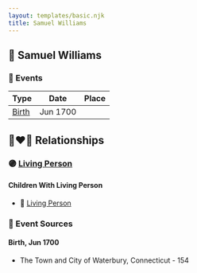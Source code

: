 ```yaml
---
layout: templates/basic.njk
title: Samuel Williams
---
```

## 🔵 Samuel Williams

### 📆 Events

Type | Date | Place
------ | ------ | ------
[Birth](#event-adb725e5-6fc4-4c79-a5ca-50d2ebe25943) | Jun 1700 |

## 👩‍❤️‍👨 Relationships

### 🟣 [Living Person](/people/2/27215076)

#### Children With Living Person
* 🔵 [Living Person](/people/5/55971024)
### 📰 Event Sources

#### <a id="event-adb725e5-6fc4-4c79-a5ca-50d2ebe25943"></a> Birth, Jun 1700
* The Town and City of Waterbury, Connecticut  - 154